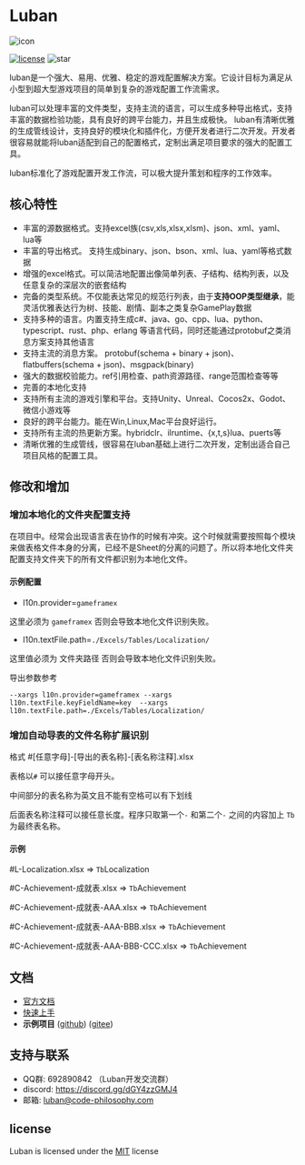 # Luban

![icon](docs/images/logo.png)

[![license](http://img.shields.io/badge/license-MIT-blue.svg?style=flat-square)](https://opensource.org/licenses/MIT) ![star](https://img.shields.io/github/stars/focus-creative-games/luban?style=flat-square)

luban是一个强大、易用、优雅、稳定的游戏配置解决方案。它设计目标为满足从小型到超大型游戏项目的简单到复杂的游戏配置工作流需求。

luban可以处理丰富的文件类型，支持主流的语言，可以生成多种导出格式，支持丰富的数据检验功能，具有良好的跨平台能力，并且生成极快。
luban有清晰优雅的生成管线设计，支持良好的模块化和插件化，方便开发者进行二次开发。开发者很容易就能将luban适配到自己的配置格式，定制出满足项目要求的强大的配置工具。

luban标准化了游戏配置开发工作流，可以极大提升策划和程序的工作效率。

## 核心特性

- 丰富的源数据格式。支持excel族(csv,xls,xlsx,xlsm)、json、xml、yaml、lua等
- 丰富的导出格式。 支持生成binary、json、bson、xml、lua、yaml等格式数据
- 增强的excel格式。可以简洁地配置出像简单列表、子结构、结构列表，以及任意复杂的深层次的嵌套结构
- 完备的类型系统。不仅能表达常见的规范行列表，由于**支持OOP类型继承**，能灵活优雅表达行为树、技能、剧情、副本之类复杂GamePlay数据
- 支持多种的语言。内置支持生成c#、java、go、cpp、lua、python、typescript、rust、php、erlang 等语言代码，同时还能通过protobuf之类消息方案支持其他语言
- 支持主流的消息方案。 protobuf(schema + binary + json)、flatbuffers(schema + json)、msgpack(binary)
- 强大的数据校验能力。ref引用检查、path资源路径、range范围检查等等
- 完善的本地化支持
- 支持所有主流的游戏引擎和平台。支持Unity、Unreal、Cocos2x、Godot、微信小游戏等
- 良好的跨平台能力。能在Win,Linux,Mac平台良好运行。
- 支持所有主流的热更新方案。hybridclr、ilruntime、{x,t,s}lua、puerts等
- 清晰优雅的生成管线，很容易在luban基础上进行二次开发，定制出适合自己项目风格的配置工具。

## 修改和增加

### 增加本地化的文件夹配置支持

在项目中。经常会出现语言表在协作的时候有冲突。这个时候就需要按照每个模块来做表格文件本身的分离，已经不是Sheet的分离的问题了。所以将本地化文件夹配置支持文件夹下的所有文件都识别为本地化文件。

#### 示例配置

- l10n.provider=`gameframex`

这里必须为 `gameframex` 否则会导致本地化文件识别失败。

- l10n.textFile.path=`./Excels/Tables/Localization/`

这里值必须为 文件夹路径 否则会导致本地化文件识别失败。

导出参数参考

```
--xargs l10n.provider=gameframex --xargs l10n.textFile.keyFieldName=key  --xargs l10n.textFile.path=./Excels/Tables/Localization/
```

### 增加自动导表的文件名称扩展识别

格式 #[任意字母]-[导出的表名称]-[表名称注释].xlsx

表格以`#` 可以接任意字母开头。

中间部分的表名称为英文且不能有空格可以有下划线

后面表名称注释可以接任意长度。程序只取第一个`-` 和第二个`-` 之间的内容加上 `Tb` 为最终表名称。

#### 示例

#L-Localization.xlsx => `Tb`Localization

#C-Achievement-成就表.xlsx => `Tb`Achievement

#C-Achievement-成就表-AAA.xlsx => `Tb`Achievement

#C-Achievement-成就表-AAA-BBB.xlsx => `Tb`Achievement

#C-Achievement-成就表-AAA-BBB-CCC.xlsx => `Tb`Achievement

## 文档

- [官方文档](https://luban.doc.code-philosophy.com/)
- [快速上手](https://luban.doc.code-philosophy.com/docs/beginner/quickstart)
- **示例项目** ([github](https://github.com/focus-creative-games/luban_examples)) ([gitee](https://gitee.com/focus-creative-games/luban_examples))

## 支持与联系

- QQ群: 692890842 （Luban开发交流群）
- discord: https://discord.gg/dGY4zzGMJ4
- 邮箱: luban@code-philosophy.com

## license

Luban is licensed under the [MIT](https://github.com/focus-creative-games/luban/blob/main/LICENSE) license
